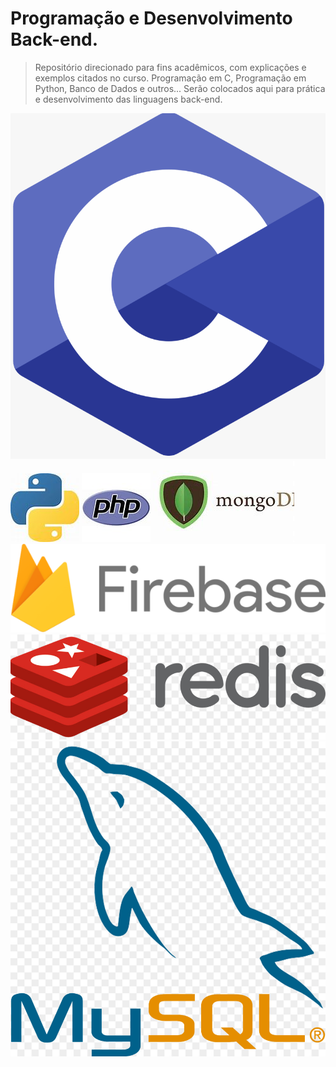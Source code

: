 # Programação e Desenvolvimento Back-end.

> Repositório direcionado para fins acadêmicos, com explicações e exemplos citados no curso. Programação em C, Programação em Python, Banco de Dados e outros... Serão colocados aqui para prática e desenvolvimento das linguagens back-end.

![ ](imagens/figuraC.png)
![ ](imagens/figuraPy.jpg) ![ ](imagens/figuraPHP.jpg) ![ ](imagens/mongo_db.jpg) ![ ](imagens/bd_firebase.png) ![ ](imagens/bd_redis.jpg) ![ ](imagens/bd_mysql.jpg) 
